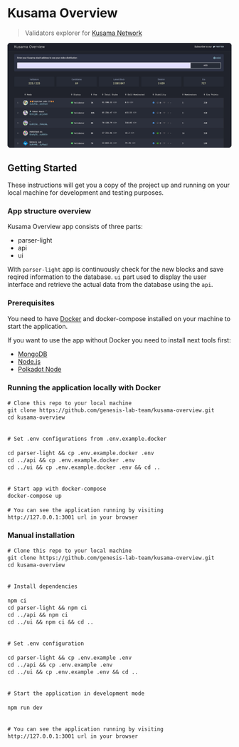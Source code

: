 # Kusama Overview

> Validators explorer for [Kusama Network](https://kusama.network/)

![Preview image](preview.png)

## Getting Started
These instructions will get you a copy of the project up and running on your local machine for development and testing purposes.

### App structure overview

Kusama Overview app consists of three parts:
- parser-light 
- api
- ui

With `parser-light` app is continuously check for the new blocks and save reqired information to the database.
`ui` part used to display the user interface and retrieve the actual data from the database using the `api`.  

### Prerequisites

You need to have [Docker](https://www.docker.com/) and docker-compose installed on your machine to start the application.

If you want to use the app without Docker you need to install next tools first:
- [MongoDB](https://www.mongodb.com/)
- [Node.js](https://nodejs.org)
- [Polkadot Node](https://github.com/paritytech/polkadot)

### Running the application locally with Docker

```
# Clone this repo to your local machine
git clone https://github.com/genesis-lab-team/kusama-overview.git
cd kusama-overview


# Set .env configurations from .env.example.docker

cd parser-light && cp .env.example.docker .env
cd ../api && cp .env.example.docker .env
cd ../ui && cp .env.example.docker .env && cd ..


# Start app with docker-compose
docker-compose up

# You can see the application running by visiting http://127.0.0.1:3001 url in your browser
```

### Manual installation

```
# Clone this repo to your local machine
git clone https://github.com/genesis-lab-team/kusama-overview.git
cd kusama-overview


# Install dependencies

npm ci
cd parser-light && npm ci
cd ../api && npm ci
cd ../ui && npm ci && cd ..


# Set .env configuration

cd parser-light && cp .env.example .env
cd ../api && cp .env.example .env
cd ../ui && cp .env.example .env && cd ..


# Start the application in development mode

npm run dev


# You can see the application running by visiting http://127.0.0.1:3001 url in your browser
```
